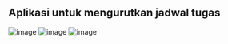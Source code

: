 Aplikasi untuk mengurutkan jadwal tugas
----
![image](https://github.com/user-attachments/assets/1a7aa185-c553-4375-9dc7-d2c29acbcc1e)
![image](https://github.com/user-attachments/assets/809a87f2-5aff-4f95-8f31-57af16dbc0df)
![image](https://github.com/user-attachments/assets/ef52b420-b880-40c5-b8ff-44ae05a1810a)
